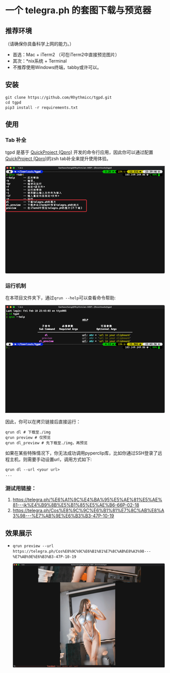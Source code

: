 # 一个 telegra.ph 的套图下载与预览器

## 推荐环境

（请确保你具备科学上网的能力。）

- 首选：Mac + iTerm2 （可在iTerm2中直接预览图片）
- 其次：*nix系统 + Terminal
- 不推荐使用Windows终端，tabby或许可以。

## 安装

```shell
git clone https://github.com/Rhythmicc/tgpd.git
cd tgpd
pip3 install -r requirements.txt
```

## 使用

### Tab 补全

tgpd 是基于 [QuickProject (Qpro)](https://github.com/Rhythmicc/QuickProject) 开发的命令行应用，因此你可以通过配置 [QuickProject (Qpro)](https://github.com/Rhythmicc/QuickProject)的zsh tab补全来提升使用体验。

![](./img/readme/dca1b813d987b9419669d7dacac33e04.jpg)

### 运行机制

在本项目文件夹下，通过`qrun --help`可以查看命令帮助:

![](./img/readme/b65d8fbe4ebc1bd44dd7ff70a2cfc6a7.jpg)

因此，你可以在拷贝链接后直接运行：

```shell
qrun dl # 下载至./img
qrun preview # 仅预览
qrun dl_preview # 先下载至./img，再预览
```

如果在某些特殊情况下，你无法成功调用pyperclip库，比如你通过SSH登录了远程主机，则需要手动设置url，调用方式如下:

```shell
qrun dl --url <your url>
...
```

### 测试用链接：

1. https://telegra.ph/%E6%A1%9C%E4%BA%95%E5%AE%81%E5%AE%81---jk%E4%B9%8B%E5%B1%85%E5%AE%B6-66P-02-18
2. https://telegra.ph/Cos%E8%9C%9C%E6%B1%81%E7%8C%AB%E8%A3%98---%E7%AB%9E%E6%B3%B3-47P-10-19

## 效果展示

- `qrun preview --url https://telegra.ph/Cos%E8%9C%9C%E6%B1%81%E7%8C%AB%E8%A3%98---%E7%AB%9E%E6%B3%B3-47P-10-19`

  ![](./img/readme/e45bcdf55e727ce400db7efc3e8e1071.jpg)